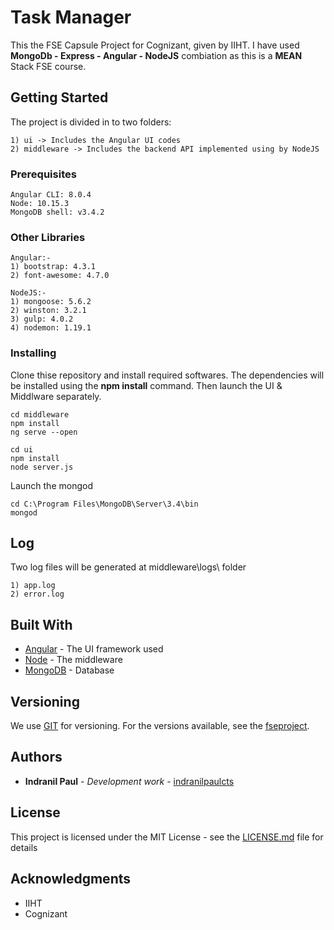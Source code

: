 # Task Manager

This the FSE Capsule Project for Cognizant, given by IIHT. I have used  **MongoDb - Express - Angular - NodeJS** combiation as this is a **MEAN** Stack FSE course.

## Getting Started

The project is divided in to two folders:

    1) ui -> Includes the Angular UI codes
    2) middleware -> Includes the backend API implemented using by NodeJS 

### Prerequisites

    Angular CLI: 8.0.4
    Node: 10.15.3
    MongoDB shell: v3.4.2

### Other Libraries
```
Angular:-
1) bootstrap: 4.3.1
2) font-awesome: 4.7.0

NodeJS:-
1) mongoose: 5.6.2
2) winston: 3.2.1
3) gulp: 4.0.2
4) nodemon: 1.19.1
```

### Installing

Clone thise repository and install required softwares. The dependencies will be installed using the **npm install** command. Then launch the UI & Middlware separately.

```
cd middleware
npm install
ng serve --open

cd ui
npm install
node server.js
```

Launch the mongod
```
cd C:\Program Files\MongoDB\Server\3.4\bin
mongod
```

## Log 

Two log files will be generated at middleware\logs\ folder

    1) app.log
    2) error.log

## Built With

* [Angular](https://angular.io/) - The UI framework used
* [Node](https://nodejs.org/en/) - The middleware
* [MongoDB](https://www.mongodb.com/) - Database


## Versioning

We use [GIT](https://github.com/) for versioning. For the versions available, see the [fseproject](https://github.com/indranilpaulcts/fseproject). 

## Authors

* **Indranil Paul** - *Development work* - [indranilpaulcts](https://github.com/indranilpaulcts)


## License

This project is licensed under the MIT License - see the [LICENSE.md](LICENSE.md) file for details

## Acknowledgments

* IIHT
* Cognizant
